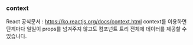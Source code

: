 ﻿### context
 React 공식문서 : https://ko.reactjs.org/docs/context.html
context를 이용하면 단계마다 일일이 props를 넘겨주지 않고도 컴포넌트 트리 전체에 데이터를 제공할 수 있습니다.

